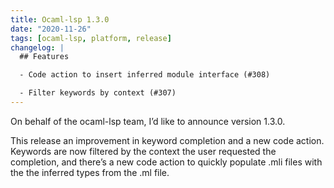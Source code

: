```yaml
---
title: Ocaml-lsp 1.3.0
date: "2020-11-26"
tags: [ocaml-lsp, platform, release]
changelog: |
  ## Features

  - Code action to insert inferred module interface (#308)

  - Filter keywords by context (#307)
---
```


On behalf of the ocaml-lsp team, I’d like to announce version 1.3.0.

This release an improvement in keyword completion and a new code action. Keywords are now filtered by the context the user requested the completion, and there’s a new code action to quickly populate .mli files with the the inferred types from the .ml file.

